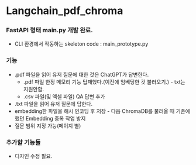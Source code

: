 # Langchain_pdf_chroma

### FastAPI 형태 main.py 개발 완료.

* CLI 환경에서 작동하는 skeleton code : main_prototype.py

### 기능
* .pdf 파일을 읽어 유저 질문에 대한 것은 ChatGPT가 답변한다.
    * .pdf 파일 한정 메모리 기능 탑재했다.(이전에 임베딩한 것 불러오기.) - txt는 지원안함.
    * .csv 파일(및 엑셀 파일) QA 답변 추가
* .txt 파일을 읽어 유저 질문에 답한다.
* embedding한 파일을 해시 인코딩 후 저장 - 다음 ChromaDB를 불러올 때 기존에 했던 Embedding 중복 작업 방지
* 질문 범위 지정 가능(페이지 별)

### 추가할 기능들
* 디자인 수정 필요.


